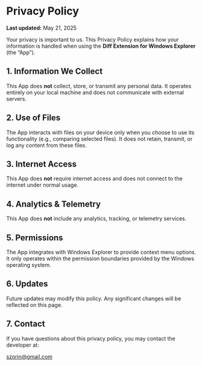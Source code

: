 # Privacy Policy

**Last updated:** May 21, 2025

Your privacy is important to us. This Privacy Policy explains how your information is handled when using the **Diff Extension for Windows Explorer** (the “App”).

## 1. Information We Collect

This App does **not** collect, store, or transmit any personal data. It operates entirely on your local machine and does not communicate with external servers.

## 2. Use of Files

The App interacts with files on your device only when you choose to use its functionality (e.g., comparing selected files). It does not retain, transmit, or log any content from these files.

## 3. Internet Access

This App does **not** require internet access and does not connect to the internet under normal usage.

## 4. Analytics & Telemetry

This App does **not** include any analytics, tracking, or telemetry services.

## 5. Permissions

The App integrates with Windows Explorer to provide context menu options. It only operates within the permission boundaries provided by the Windows operating system.

## 6. Updates

Future updates may modify this policy. Any significant changes will be reflected on this page.

## 7. Contact

If you have questions about this privacy policy, you may contact the developer at:

szorin@gmail.com